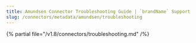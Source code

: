 ```yaml
---
title: Amundsen Connector Troubleshooting Guide | `brandName` Support
slug: /connectors/metadata/amundsen/troubleshooting
---
```


{% partial file="/v1.8/connectors/troubleshooting.md" /%}
